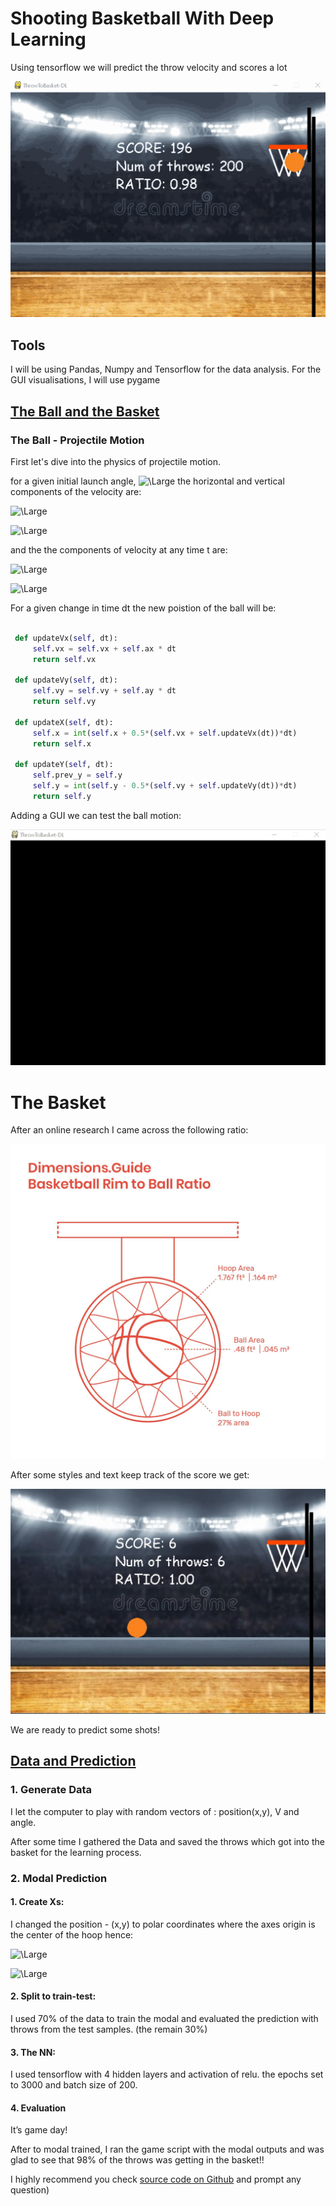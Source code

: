 # Shooting Basketball With Deep Learning

Using tensorflow we will predict the throw velocity and scores a lot

![Alt Text](./assets/final_results.gif)



## Tools
I will be using Pandas, Numpy and Tensorflow for the data analysis. For the GUI visualisations, I will use pygame

## <ins>The Ball and the Basket</ins>
### The Ball - Projectile Motion
First let's dive into the physics of projectile motion.

for a given initial launch angle,
![\Large ](https://latex.codecogs.com/svg.latex?\theta)
the horizontal and vertical components of the velocity are:


![\Large ](https://latex.codecogs.com/svg.latex?v_{0x}%3Dv_{0}%7B\cos(\theta)%7D)

![\Large ](https://latex.codecogs.com/svg.latex?v_{0y}%3Dv_{0}%7B\sin(\theta)%7D)

and the the components of velocity at any time t are:

![\Large ](https://latex.codecogs.com/svg.latex?v_{tx}%3Dv_{0}%7B\cos(\theta)%7D)

![\Large ](https://latex.codecogs.com/svg.latex?v_{ty}%3Dv_{0}%7B\sin(\theta)-gt%7D)

For a given change in time dt the new poistion of the ball will be:

```python

 def updateVx(self, dt):
     self.vx = self.vx + self.ax * dt
     return self.vx

 def updateVy(self, dt):
     self.vy = self.vy + self.ay * dt
     return self.vy

 def updateX(self, dt):
     self.x = int(self.x + 0.5*(self.vx + self.updateVx(dt))*dt)
     return self.x

 def updateY(self, dt):
     self.prev_y = self.y
     self.y = int(self.y - 0.5*(self.vy + self.updateVy(dt))*dt)
     return self.y
```

Adding a GUI we can test the ball motion:

![Alt Text](./assets/ball_stage1.gif)

# The Basket
After an online research I came across the following ratio:

![Alt Text](./assets/BallToHoopDimensions.jpg)

After some styles and text keep track of the score we get:

![Alt Text](./assets/screenShotCourt.jpg)

We are ready to predict some shots!

## <ins>Data and Prediction</ins>

### 1. Generate Data

I let the computer to play with random vectors of :
position(x,y), V and angle.

After some time I gathered the Data and saved the throws which got into the basket for the learning process.

### 2. Modal Prediction

#### 1. Create Xs:
I changed the position - (x,y) to polar coordinates where the axes origin is the center of the hoop hence:

![\Large ](https://latex.codecogs.com/svg.latex?r=\sqrt%7B{x^{2}+y^{2}}%7D)


![\Large ](https://latex.codecogs.com/svg.latex?\phi=\{atan2}(y,x))

#### 2. Split to train-test:
I used 70% of the data to train the modal and evaluated the prediction with throws from the test samples. (the remain 30%)

#### 3. The NN:
I used tensorflow with 4 hidden layers and activation of relu.
the epochs set to 3000 and batch size of 200.

#### 4. Evaluation
It’s game day!

After to modal trained, I ran the game script with the modal outputs and was glad to see that 98% of the throws was getting in the basket!!

I highly recommend you check [source code on Github](https://github.com/shayme92/DL_Basketball_throws)
 and prompt any question)

